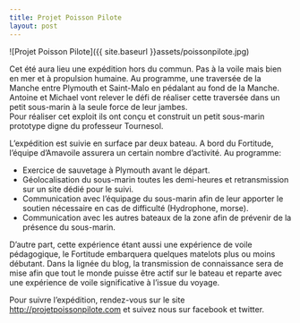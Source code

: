 ```yaml
---
title: Projet Poisson Pilote
layout: post
---
```


![Projet Poisson Pilote]({{ site.baseurl }}assets/poissonpilote.jpg)

Cet été aura lieu une expédition hors du commun. Pas à la voile mais bien en mer et à propulsion humaine. Au programme, une traversée de la Manche entre Plymouth et Saint-Malo en pédalant au fond de la Manche.  
Antoine et Michael vont relever le défi de réaliser cette traversée dans un petit sous-marin à la seule force de leur jambes.  
Pour réaliser cet exploit ils ont conçu et construit un petit sous-marin prototype digne du professeur Tournesol. 

L’expédition est suivie en surface par deux bateau. A bord du Fortitude, l’équipe d’Amavoile assurera un certain nombre d’activité. Au programme:

- Exercice de sauvetage à Plymouth avant le départ.
- Géolocalisation du sous-marin toutes les demi-heures et retransmission sur un site dédié pour le suivi.
- Communication avec l’équipage du sous-marin afin de leur apporter le soutien nécessaire en cas de difficulté (Hydrophone, morse).
- Communication avec les autres bateaux de la zone afin de prévenir de la présence du sous-marin.

D’autre part, cette expérience étant aussi une expérience de voile pédagogique, le Fortitude embarquera quelques matelots plus ou moins débutant. Dans la lignée du blog, la transmission de connaissance sera de mise afin que tout le monde puisse être actif sur le bateau et reparte avec une expérience de voile significative à l’issue du voyage.

Pour suivre l’expédition, rendez-vous sur le site http://projetpoissonpilote.com et suivez nous sur facebook et twitter.
